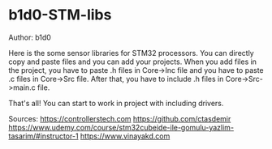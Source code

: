 # b1d0-STM-libs

Author: b1d0

Here is the some sensor libraries for STM32 processors.
You can directly copy and paste files and you can add your projects.
When you add files in the project, you have to paste .h files in Core->Inc file and you have to paste .c files in Core->Src file.
After that, you have to include .h files in Core->Src->main.c file.

That's all! You can start to work in project with including drivers.

Sources: 
https://controllerstech.com
https://github.com/ctasdemir
https://www.udemy.com/course/stm32cubeide-ile-gomulu-yazlim-tasarim/#instructor-1
https://www.vinayakd.com
